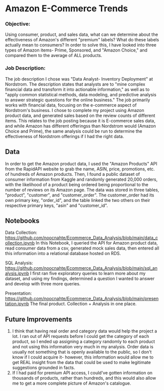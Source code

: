 # Amazon E-Commerce Trends
### Objective:
Using consumer, product, and sales data, what can we determine about the effectiveness of Amazon's different "premium" labels? What do these labels actually mean to consumers?
In order to solve this, I have looked into three types of Amazon items- Prime, Sponsored, and "Amazon Choice," and compared them to the average of ALL products.

### Job Description:
The job description I chose was "Data Analyst- Inventory Deployment" at Nordstrom. The description states that analysts are to "mine complex financial data and transform it into actionable information," as well as to "apply common statistical methods, data modeling, and predictive analysis to answer strategic questions for the online business." The job primarily works with financial data, focusing on the e-commerce aspect of Nordstrom's business.
I chose to complete my project using Amazon product data, and generated sales based on the review counts of different items. This relates to the job posting because it is E-commerce sales data, and while Amazon has different offeringss than Nordstrom would (Amazon Choice and Prime), the same analysis could be run to determine the effectiveness of Nordstrom offerings if I had the right data.

## Data
In order to get the Amazon product data, I used the "Amazon Products" API from the RapidAPI website to grab the name, ASIN, price, promotions, etc. of hundreds of Amazon products. Then, I found a public dataset of consumer information from Kaggle and randomly generated 20,000 orders, with the likelihood of a product being ordered being proportional to the number of reviews on its Amazon page.
The data was stored in three tables, "product", "customer", and "customer_order". The customer_order had its own primary key, "order_id", and the table linked the two others on their respective primary keys, "asin" and "customer_id".

## Notebooks
Data Collection: https://github.com/noocnahte/Ecommerce_Data_Analysis/blob/main/data_collection.ipynb
  In this Notebook, I queried the API for Amazon product data, read consumer data from a csv, generated mock sales data, then entered all this information into a relational database hosted on RDS.
  
SQL Analysis: https://github.com/noocnahte/Ecommerce_Data_Analysis/blob/main/sql_analysis.ipynb
  I first ran five exploratory queries to learn more about my dataset, and using my findings, determined a question I wanted to answer and develop with three more queries.
  
Presentation: https://github.com/noocnahte/Ecommerce_Data_Analysis/blob/main/presentation.ipynb
  The final product. Collection + Analysis in one place. 

## Future Improvements
1. I think that having real order and category data would help the project a lot. I ran out of API requests before I could get the category of each product, so I ended up assigning a category randomly to each product and not using this information very much in my analysis. Order data is usually not something that is openly available to the public, so I don't know if I could acquire it- however, this information would allow me to get REAL insight from the data that could be used to make legitimate suggestions grounded in facts.
2. If I had paid for premium API access, I could've gotten information on thousands of products, rather than hundreds, and this would also allow me to get a more complete picture of Amazon's catalogue.
